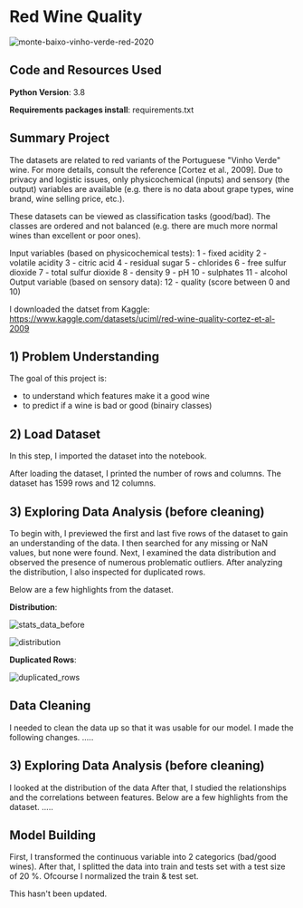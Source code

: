 # Red Wine Quality 

![monte-baixo-vinho-verde-red-2020](https://user-images.githubusercontent.com/43603147/229355343-3c43530d-ba2e-4f69-a8c5-68ad170612f2.jpg)

## Code and Resources Used 
**Python Version**: 3.8

**Requirements packages install**: requirements.txt

## Summary Project
The datasets are related to red variants of the Portuguese "Vinho Verde" wine. For more details, consult the reference [Cortez et al., 2009]. Due to privacy and logistic issues, only physicochemical (inputs) and sensory (the output) variables are available (e.g. there is no data about grape types, wine brand, wine selling price, etc.).


These datasets can be viewed as classification tasks (good/bad). The classes are ordered and not balanced (e.g. there are much more normal wines than excellent or poor ones).

Input variables (based on physicochemical tests): 1 - fixed acidity 2 - volatile acidity 3 - citric acid 4 - residual sugar 5 - chlorides 6 - free sulfur dioxide 7 - total sulfur dioxide 8 - density 9 - pH 10 - sulphates 11 - alcohol Output variable (based on sensory data): 12 - quality (score between 0 and 10)

I downloaded the datset from Kaggle: https://www.kaggle.com/datasets/uciml/red-wine-quality-cortez-et-al-2009



## 1) Problem Understanding
The goal of this project is:
  - to understand which features make it a good wine
  - to predict if a wine is bad or good (binairy classes)

## 2) Load Dataset

In this step, I imported the dataset into the notebook.

After loading the dataset, I printed the number of rows and columns. The dataset has 1599 rows and 12 columns.


## 3) Exploring Data Analysis (before cleaning)
To begin with, I previewed the first and last five rows of the dataset to gain an understanding of the data. I then searched for any missing or NaN values, but none were found. Next, I examined the data distribution and observed the presence of numerous problematic outliers. After analyzing the distribution, I also inspected for duplicated rows.

Below are a few highlights from the dataset. 


**Distribution**: 

![stats_data_before](https://user-images.githubusercontent.com/43603147/229358659-bc1ccabe-8a4b-4289-a0f1-13e2ab74a2a4.png)


![distribution](https://user-images.githubusercontent.com/43603147/228236149-a211f1cc-e800-4b31-979d-37f759190b18.PNG)


**Duplicated  Rows**:

![duplicated_rows](https://user-images.githubusercontent.com/43603147/228237162-91c5d576-af19-44b6-bfa6-00363297b7ae.PNG)


## Data Cleaning
I needed to clean the data up so that it was usable for our model. I made the following changes.
.....

## 3) Exploring Data Analysis (before cleaning)
I looked at the distribution of the data 
After that, I studied the relationships and the correlations between features. 
Below are a few highlights from the dataset. 
.....

## Model Building
First, I transformed the continuous variable into 2 categorics (bad/good wines). After that, I splitted the data into train and tests set with a test size of 20 %.
Ofcourse I normalized the train & test set. 


This hasn't been updated.
